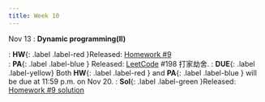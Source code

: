 ```yaml
---
title: Week 10
---
```


Nov 13
: **Dynamic programming(II)**

:  **HW**{: .label .label-red }Released: [Homework #9](https://basics.sjtu.edu.cn/~yangqizhe/pdf/algo2023w/homework/Algo-hw9.pdf)  
: **PA**{: .label .label-blue } Released: [LeetCode](https://leetcode.cn/problems/house-robber/) #198 打家劫舍.
: **DUE**{: .label .label-yellow} Both **HW**{: .label .label-red } and  **PA**{: .label .label-blue } will be due at 11:59 p.m. on Nov 20. 
  : **Sol**{: .label .label-green }Released: [Homework #9 solution](https://basics.sjtu.edu.cn/~yangqizhe/pdf/algo2023w/homework/Algo-hw9sol.pdf)

